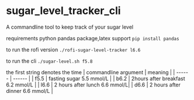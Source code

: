 # sugar_level_tracker_cli

A commandline tool to keep track of your sugar level

requirements python pandas package,latex support
`pip install pandas`

to run the rofi version
`./rofi-sugar-level-tracker l6.6`

to run the cli 
`./sugar-level.sh f5.8`

the first string denotes the time
 | commandline argument | meaning |
| ------ | ------ |
| f5.5 | fasting sugar 5.5 mmol/L |
| b6.2 | 2hours after breakfast 6.2 mmol/L | 
| l6.6 | 2 hours after lunch 6.6 mmol/L|
| d6.6 | 2 hours after dinner 6.6 mmol/L |
